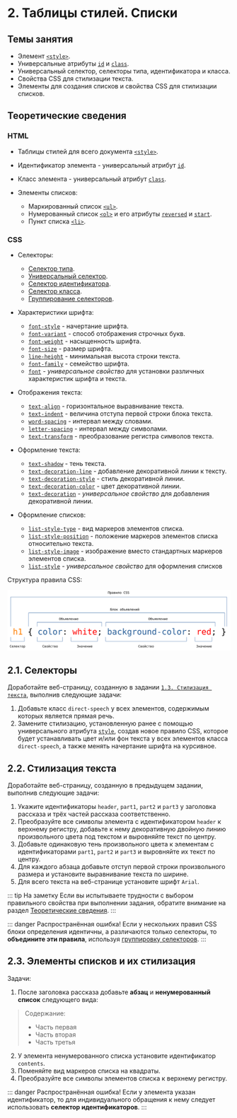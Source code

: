 # 2. Таблицы стилей. Списки

## Темы занятия

- Элемент [`<style>`](https://webref.ru/html/style).
- Универсальные атрибуты [`id`](https://webref.ru/html/attr/id) и
[`class`](https://webref.ru/html/attr/class).
- Универсальный селектор, cелекторы типа, идентификатора и класса.
- Свойства CSS для стилизации текста.
- Элементы для создания списков и свойства CSS для стилизации списков.

## Теоретические сведения

### HTML

- Таблицы стилей для всего документа [`<style>`](https://webref.ru/html/style).
- Идентификатор элемента - универсальный атрибут
[`id`](https://webref.ru/html/attr/id).
- Класс элемента - универсальный атрибут
[`class`](https://webref.ru/html/attr/class).

- Элементы списков:

  - Маркированный список [`<ul>`](https://webref.ru/html/ul).
  - Нумерованный список [`<ol>`](https://webref.ru/html/ol) и его атрибуты 
  [`reversed`](https://webref.ru/html/ol/reversed) и
  [`start`](https://webref.ru/html/ol/start).
  - Пункт списка [`<li>`](https://webref.ru/html/li).

### CSS

- Селекторы:

  - [Селектор типа](https://webref.ru/css/selector/tag).
  - [Универсальный селектор](https://webref.ru/css/selector/universal).
  - [Селектор идентификатора](https://webref.ru/css/selector/id).
  - [Селектор класса](https://webref.ru/css/selector/class).
  - [Группирование селекторов](http://htmlbook.ru/samcss/gruppirovanie). 

- Характеристики шрифта:

  - [`font-style`](https://webref.ru/css/font-style) - начертание шрифта.
  - [`font-variant`](https://webref.ru/css/font-variant) - способ отображения
  строчных букв.
  - [`font-weight`](https://webref.ru/css/font-weight) - насыщенность шрифта.
  - [`font-size`](https://webref.ru/css/font-size) - размер шрифта.
  - [`line-height`](https://webref.ru/css/line-height) - минимальная высота 
  строки текста.
  - [`font-family`](https://webref.ru/css/font-family) - семейство шрифта.
  - [`font`](https://webref.ru/css/font) - _универсальное свойство_ для 
  установки различных характеристик шрифта и текста.

- Отображения текста:

  - [`text-align`](https://webref.ru/css/text-align) - горизонтальное 
  выравнивание текста.
  - [`text-indent`](https://webref.ru/css/text-indent) - величина отступа 
  первой строки блока текста.
  - [`word-spacing`](https://webref.ru/css/word-spacing) - интервал между 
  словами.
  - [`letter-spacing`](https://webref.ru/css/letter-spacing) - интервал между
  символами.
  - [`text-transform`](https://webref.ru/css/text-transform) - преобразование
  регистра символов текста.

- Оформление текста:

  - [`text-shadow`](https://webref.ru/css/text-shadow) - тень текста.
  - [`text-decoration-line`](https://webref.ru/css/text-decoration-line) - 
  добавление декоративной линии к тексту.
  - [`text-decoration-style`](https://webref.ru/css/text-decoration-style) -
  стиль декоративной линии.
  - [`text-decoration-color`](https://webref.ru/css/text-decoration-color) -
  цвет декоративной линии.
  - [`text-decoration`](https://webref.ru/css/text-decoration) - 
  _универсальное свойство_ для добавления декоративной линии.

- Оформление списков:

  - [`list-style-type`](https://webref.ru/css/list-style-type) - вид маркеров
  элементов списка.
  - [`list-style-position`](https://webref.ru/css/list-style-position) -
  положение маркеров элементов списка относительно текста.
  - [`list-style-image`](https://webref.ru/css/list-style-image) - 
  изображение вместо стандартных маркеров элементов списка.
  - [`list-style`](https://webref.ru/css/list-style) - _универсальное 
  свойство_ для оформления списков

Cтруктура правила CSS:

![Cтруктура правила CSS](./assets/css_ruleset.svg)

## 2.1. Селекторы

Доработайте веб-страницу, созданную в задании
[`1.3. Стилизация текста`](/practice/01/#_1-3-стиnизация-текста), выполнив 
 следующие задачи:

1. Добавьте класс `direct-speech` у всех элементов, содержимым которых 
является прямая речь.
2. Замените стилизацию, установленную ранее с помощью универсального 
атрибута [`style`](https://webref.ru/html/attr/style), создав новое правило 
CSS, которое будет устанавливать цвет и/или фон текста у всех элементов 
класса `direct-speech`, а также менять начертание шрифта на курсивное.

## 2.2. Стилизация текста

Доработайте веб-страницу, созданную в предыдущем задании, выполнив следующие
задачи:

1. Укажите идентификаторы `header`, `part1`, `part2` и `part3` у заголовка 
рассказа и трёх частей рассказа соответственно.
2. Преобразуйте все символы элемента с идентификатором `header` к верхнему 
регистру, добавьте к нему декоративную двойную линию произвольного цвета под
текстом и выровняйте текст по центру.
3. Добавьте одинаковую тень произвольного цвета к элементам с 
идентификаторами `part1`, `part2` и `part3` и выровняйте их текст по центру.
4. Для каждого абзаца добавьте отступ первой строки произвольного размера и 
установите выравнивание текста по ширине.
5. Для всего текста на веб-странице установите шрифт `Arial`.

::: tip На заметку
Если вы испытываете трудности с выбором правильного свойства при выполнении 
задания, обратите внимание на раздел
[Теоретические сведения](#теоретические-сведения).
:::

::: danger Распространённая ошибка!
Если у нескольких правил CSS блоки определения идентичны, а различаются 
только селекторы, то **объедините эти правила**, используя [группировку 
селекторов](http://htmlbook.ru/samcss/gruppirovanie).
:::

## 2.3. Элементы списков и их стилизация

Задачи:

1. После заголовка рассказа добавьте **абзац** и **ненумерованный список** 
следующего вида:

> Содержание:
>
> - Часть первая
> - Часть вторая
> - Часть третья

2. У элемента ненумерованного списка установите идентификатор `contents`.
3. Поменяйте вид маркеров списка на квадраты.
4. Преобразуйте все символы элементов списка к верхнему регистру.

::: danger Распространённая ошибка!
Если у элемента указан идентификатор, то для индивидуального обращения к 
нему следует использовать **селектор идентификаторов**.
:::
  
<script-button/>

<disqus-comments
  page-uuid="cf29a6d2-adbf-4612-a5f4-646a9fc03944"
  page-title="2. Таблицы стилей. Списки | Практические занятия"/>